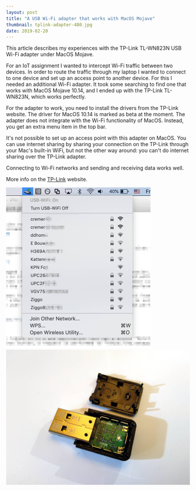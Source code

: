 ```yaml
---
layout: post
title: "A USB Wi-Fi adapter that works with MacOS Mojave"
thumbnail: tplink-adapter-480.jpg
date: 2019-02-20
---
```


This article describes my experiences with the TP-Link TL-WN823N USB Wi-Fi adapter under MacOS Mojave.

For an IoT assignment I wanted to intercept Wi-Fi traffic between two devices. In order to route the traffic through my laptop I wanted to connect to one device and set up an access point to another device. For this I needed an additional Wi-Fi adapter. It took some searching to find one that works with MacOS Mojave 10.14, and I ended up with the TP-Link TL-WN823N, which works perfectly.

For the adapter to work, you need to install the drivers from the TP-Link website. The driver for MacOS 10.14 is marked as beta at the moment. The adapter does not integrate with the Wi-Fi functionality of MacOS. Instead, you get an extra menu item in the top bar.

It's not possible to set up an access point with this adapter on MacOS. You can use internet sharing by sharing your connection on the TP-Link through your Mac's built-in WiFi, but not the other way around: you can't do internet sharing over the TP-Link adapter.

Connecting to Wi-Fi networks and sending and receiving data works well.

More info on the [TP-Link](https://www.tp-link.com/us/download/TL-WN823N.html) website.

<img src="/images/tplink-adapter-menu.jpg" width="396">

<img src="/images/tplink-adapter-open.jpg" width="680">
